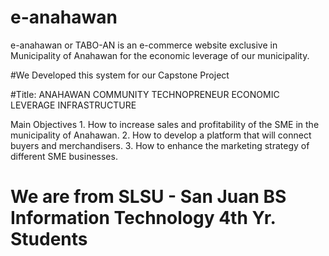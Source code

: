 # e-anahawan
e-anahawan or TABO-AN is an e-commerce website exclusive in Municipality of Anahawan
for the economic leverage of our municipality.

#We Developed this system for our Capstone Project 

#Title: ANAHAWAN COMMUNITY TECHNOPRENEUR ECONOMIC LEVERAGE INFRASTRUCTURE

Main Objectives
	1. How to increase sales and profitability of the SME in the municipality of Anahawan.
	2. How to develop a platform that will connect buyers and merchandisers.
	3. How to enhance the marketing strategy of different SME businesses.



# We are from SLSU - San Juan BS Information Technology 4th Yr. Students